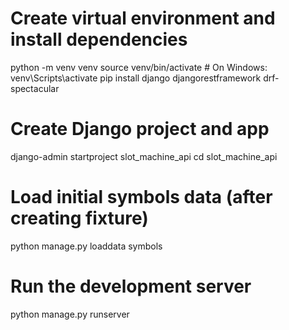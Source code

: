# Create virtual environment and install dependencies
python -m venv venv
source venv/bin/activate  # On Windows: venv\Scripts\activate
pip install django djangorestframework drf-spectacular

# Create Django project and app
django-admin startproject slot_machine_api
cd slot_machine_api

# Load initial symbols data (after creating fixture)
python manage.py loaddata symbols

# Run the development server
python manage.py runserver